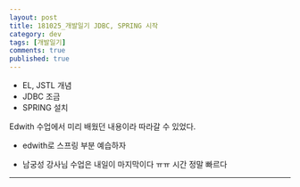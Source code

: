 ```yaml
---
layout: post
title: 181025_개발일기 JDBC, SPRING 시작
category: dev
tags: [개발일기]
comments: true
published: true
---
```


* EL, JSTL 개념
* JDBC 조금
* SPRING 설치

Edwith 수업에서 미리 배웠던 내용이라 따라갈 수 있었다.

* edwith로 스프링 부분 예습하자

* 남궁성 강사님 수업은 내일이 마지막이다 ㅠㅠ 시간 정말 빠르다

---